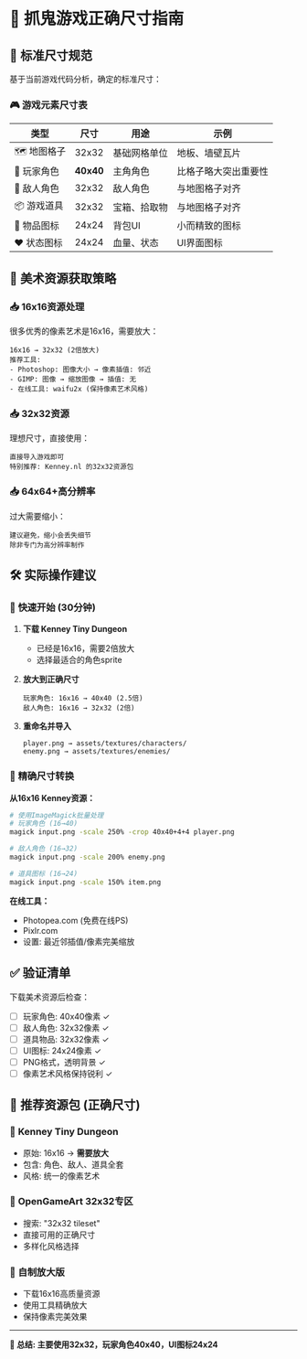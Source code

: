 # 🎯 抓鬼游戏正确尺寸指南

## 📏 **标准尺寸规范**

基于当前游戏代码分析，确定的标准尺寸：

### 🎮 **游戏元素尺寸表**

| 类型 | 尺寸 | 用途 | 示例 |
|------|------|------|------|
| 🗺️ 地图格子 | 32x32 | 基础网格单位 | 地板、墙壁瓦片 |
| 👤 玩家角色 | **40x40** | 主角角色 | 比格子略大突出重要性 |
| 👹 敌人角色 | 32x32 | 敌人角色 | 与地图格子对齐 |
| 📦 游戏道具 | 32x32 | 宝箱、拾取物 | 与地图格子对齐 |
| 💎 物品图标 | 24x24 | 背包UI | 小而精致的图标 |
| ❤️ 状态图标 | 24x24 | 血量、状态 | UI界面图标 |

## 🎨 **美术资源获取策略**

### 📥 **16x16资源处理**
很多优秀的像素艺术是16x16，需要放大：
```
16x16 → 32x32 (2倍放大)
推荐工具: 
- Photoshop: 图像大小 → 像素插值: 邻近
- GIMP: 图像 → 缩放图像 → 插值: 无
- 在线工具: waifu2x (保持像素艺术风格)
```

### 📥 **32x32资源**
理想尺寸，直接使用：
```
直接导入游戏即可
特别推荐: Kenney.nl 的32x32资源包
```

### 📥 **64x64+高分辨率**
过大需要缩小：
```
建议避免，缩小会丢失细节
除非专门为高分辨率制作
```

## 🛠️ **实际操作建议**

### 🚀 **快速开始 (30分钟)**
1. **下载 Kenney Tiny Dungeon** 
   - 已经是16x16，需要2倍放大
   - 选择最适合的角色sprite

2. **放大到正确尺寸**
   ```
   玩家角色: 16x16 → 40x40 (2.5倍)
   敌人角色: 16x16 → 32x32 (2倍)
   ```

3. **重命名并导入**
   ```
   player.png → assets/textures/characters/
   enemy.png → assets/textures/enemies/
   ```

### 🎯 **精确尺寸转换**

**从16x16 Kenney资源：**
```bash
# 使用ImageMagick批量处理
# 玩家角色 (16→40)
magick input.png -scale 250% -crop 40x40+4+4 player.png

# 敌人角色 (16→32) 
magick input.png -scale 200% enemy.png

# 道具图标 (16→24)
magick input.png -scale 150% item.png
```

**在线工具：**
- Photopea.com (免费在线PS)
- Pixlr.com 
- 设置: 最近邻插值/像素完美缩放

## ✅ **验证清单**

下载美术资源后检查：
- [ ] 玩家角色: 40x40像素 ✓
- [ ] 敌人角色: 32x32像素 ✓  
- [ ] 道具物品: 32x32像素 ✓
- [ ] UI图标: 24x24像素 ✓
- [ ] PNG格式，透明背景 ✓
- [ ] 像素艺术风格保持锐利 ✓

## 🎊 **推荐资源包 (正确尺寸)**

### 🥇 **Kenney Tiny Dungeon** 
- 原始: 16x16 → **需要放大**
- 包含: 角色、敌人、道具全套
- 风格: 统一的像素艺术

### 🥈 **OpenGameArt 32x32专区**
- 搜索: "32x32 tileset"
- 直接可用的正确尺寸
- 多样化风格选择

### 🥉 **自制放大版**
- 下载16x16高质量资源
- 使用工具精确放大
- 保持像素完美效果

---

**🎯 总结: 主要使用32x32，玩家角色40x40，UI图标24x24**
